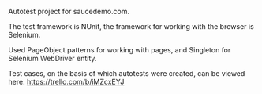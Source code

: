 Autotest project for saucedemo.com.

The test framework is NUnit, the framework for working with the browser is Selenium.

Used PageObject patterns for working with pages, and Singleton for Selenium WebDriver entity.

Test cases, on the basis of which autotests were created, can be viewed here: https://trello.com/b/iMZcxEYJ